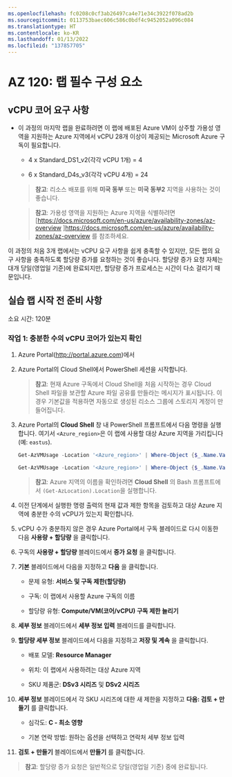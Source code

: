 ```yaml
---
ms.openlocfilehash: fc0208c0cf3ab26497ca4e71e34c3922f078ad2b
ms.sourcegitcommit: 0113753baec606c586c0bdf4c9452052a096c084
ms.translationtype: HT
ms.contentlocale: ko-KR
ms.lasthandoff: 01/13/2022
ms.locfileid: "137857705"
---
```


# <a name="az-120-lab-prerequisites"></a>AZ 120: 랩 필수 구성 요소

## <a name="vcpu-core-requirements"></a>vCPU 코어 요구 사항

-   이 과정의 마지막 랩을 완료하려면 이 랩에 배포된 Azure VM이 상주할 가용성 영역을 지원하는 Azure 지역에서 vCPU 28개 이상이 제공되는 Microsoft Azure 구독이 필요합니다.

    -   4 x Standard_DS1_v2(각각 vCPU 1개) = 4

    -   6 x Standard_D4s_v3(각각 vCPU 4개) = 24

    > **참고**: 리소스 배포를 위해 **미국 동부** 또는 **미국 동부2** 지역을 사용하는 것이 좋습니다.

    > **참고**: 가용성 영역을 지원하는 Azure 지역을 식별하려면 [https://docs.microsoft.com/en-us/azure/availability-zones/az-overview ]<https://docs.microsoft.com/en-us/azure/availability-zones/az-overview> 를 참조하세요.

이 과정의 처음 3개 랩에서는 vCPU 요구 사항을 쉽게 충족할 수 있지만, 모든 랩의 요구 사항을 충족하도록 할당량 증가를 요청하는 것이 좋습니다. 할당량 증가 요청 자체는 대개 당일(영업일 기준)에 완료되지만, 할당량 증가 프로세스는 시간이 다소 걸리기 때문입니다.

## <a name="before-the-hands-on-lab"></a>실습 랩 시작 전 준비 사항

소요 시간: 120분

### <a name="task-1-validate-sufficient-number-of-vcpu-cores"></a>작업 1: 충분한 수의 vCPU 코어가 있는지 확인

1.  Azure Portal(<http://portal.azure.com>)에서 

1.  Azure Portal의 Cloud Shell에서 PowerShell 세션을 시작합니다. 

    > **참고**: 현재 Azure 구독에서 Cloud Shell을 처음 시작하는 경우 Cloud Shell 파일을 보관할 Azure 파일 공유를 만들라는 메시지가 표시됩니다. 이 경우 기본값을 적용하면 자동으로 생성된 리소스 그룹에 스토리지 계정이 만들어집니다.

1.  Azure Portal의 **Cloud Shell** 창 내 PowerShell 프롬프트에서 다음 명령을 실행합니다. 여기서 `<Azure_region>`은 이 랩에 사용할 대상 Azure 지역을 가리킵니다(예: `eastus`).

    ```powershell
    Get-AzVMUsage -Location '<Azure_region>' | Where-Object {$_.Name.Value -eq 'StandardDSv3Family'}

    Get-AzVMUsage -Location '<Azure_region>' | Where-Object {$_.Name.Value -eq 'StandardDSv2Family'}
    ``` 

    > **참고**: Azure 지역의 이름을 확인하려면 **Cloud Shell** 의 Bash 프롬프트에서 `(Get-AzLocation).Location`을 실행합니다.
   
1.  이전 단계에서 실행한 명령 출력의 현재 값과 제한 항목을 검토하고 대상 Azure 지역에 충분한 수의 vCPU가 있는지 확인합니다.

1.  vCPU 수가 충분하지 않은 경우 Azure Portal에서 구독 블레이드로 다시 이동한 다음 **사용량 + 할당량** 을 클릭합니다. 

1.  구독의 **사용량 + 할당량** 블레이드에서 **증가 요청** 을 클릭합니다.

1.  **기본** 블레이드에서 다음을 지정하고 **다음** 을 클릭합니다.

    -   문제 유형: **서비스 및 구독 제한(할당량)**

    -   구독: 이 랩에서 사용할 Azure 구독의 이름

    -   할당량 유형: **Compute/VM(코어/vCPU) 구독 제한 늘리기**

1.  **세부 정보** 블레이드에서 **세부 정보 입력** 블레이드를 클릭합니다. 

1.  **할당량 세부 정보** 블레이드에서 다음을 지정하고 **저장 및 계속** 을 클릭합니다.

    -   배포 모델: **Resource Manager**

    -   위치: 이 랩에서 사용하려는 대상 Azure 지역

    -   SKU 제품군: **DSv3 시리즈** 및 **DSv2 시리즈**

1.  **세부 정보** 블레이드에서 각 SKU 시리즈에 대한 새 제한을 지정하고 **다음: 검토 + 만들기** 를 클릭합니다.

    -   심각도: **C - 최소 영향**

    -   기본 연락 방법: 원하는 옵션을 선택하고 연락처 세부 정보 입력

1.  **검토 + 만들기** 블레이드에서 **만들기** 를 클릭합니다.

   > **참고**: 할당량 증가 요청은 일반적으로 당일(영업일 기준) 중에 완료됩니다.